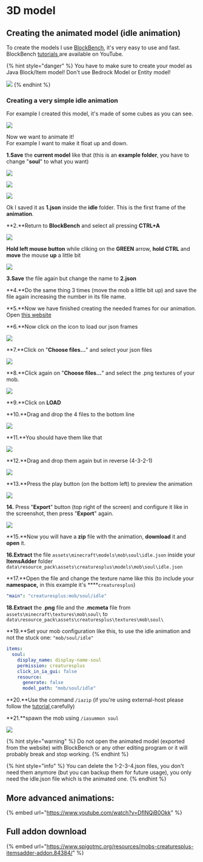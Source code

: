 # 3D model

## Creating the animated model \(idle animation\)

To create the models I use [BlockBench](https://blockbench.net/), it's very easy to use and fast.  
BlockBench [tutorials ](https://www.youtube.com/results?search_query=blockbench+tutorial)are available on YouTube.

{% hint style="danger" %}
You have to make sure to create your model as Java Block/Item model! Don't use Bedrock Model or Entity model!

![](../../../../../.gitbook/assets/immagine%20%2875%29.png)
{% endhint %}

### Creating a very simple idle animation

For example I created this model, it's made of some cubes as you can see.

![](../../../../../.gitbook/assets/immagine%20%2855%29.png)

Now we want to animate it!  
For example I want to make it float up and down.

**1.Save** the **current model** like that \(this is an **example folder**, you have to change "**soul**" to what you want\)

![](../../../../../.gitbook/assets/immagine%20%2877%29.png)

![](../../../../../.gitbook/assets/immagine%20%2861%29.png)

![](../../../../../.gitbook/assets/immagine%20%2873%29.png)

Ok I saved it as **1.json** inside the **idle** folder. This is the first frame of the **animation**.

**2.**Return to **BlockBench** and select all pressing **CTRL+A**

![](../../../../../.gitbook/assets/immagine%20%2869%29.png)

**Hold left mouse button** while cliking on the **GREEN** arrow, **hold CTRL** and **move** the mouse **up** a little bit

![](../../../../../.gitbook/assets/immagine%20%2860%29.png)

**3.Save** the file again but change the name to **2.json**

**4.**Do the same thing 3 times \(move the mob a little bit up\) and save the file again increasing the number in its file name.

**5.**Now we have finished creating the needed frames for our animation. Open [this website](https://vberlier.github.io/animated-models/)

**6.**Now click on the icon to load our json frames

![](../../../../../.gitbook/assets/immagine%20%2858%29.png)

**7.**Click on "**Choose files...**" and select your json files

![](../../../../../.gitbook/assets/immagine%20%2814%29.png)

**8.**Click again on "**Choose files...**" and select the .png textures of your mob.

![](../../../../../.gitbook/assets/immagine%20%2878%29.png)

**9.**Click on **LOAD**

**10.**Drag and drop the 4 files to the bottom line

![](../../../../../.gitbook/assets/immagine%20%2874%29.png)

**11.**You should have them like that

![](../../../../../.gitbook/assets/immagine%20%2862%29.png)

**12.**Drag and drop them again but in reverse \(4-3-2-1\)

![](../../../../../.gitbook/assets/immagine%20%2868%29.png)

**13.**Press the play button \(on the bottom left\) to preview the animation

![](https://i.imgur.com/zslbD0G.gif)

**14.** Press "**Export**" button \(top right of the screen\) and configure it like in the screenshot, then press "**Export**" again.

![](../../../../../.gitbook/assets/immagine%20%2859%29.png)

**15.**Now you will have a **zip** file with the animation, **download** it and **open** it.

**16.Extract** the file `assets\minecraft\models\mob\soul\idle.json` inside your **ItemsAdder** folder `data\resource_pack\assets\creaturesplus\models\mob\soul\idle.json`

**17.**Open the file and change the texture name like this \(to include your **namespace,** in this example it's ****`creaturesplus`\)

```yaml
"main": "creaturesplus:mob/soul/idle"
```

**18.Extract** the .**png** file and the .**mcmeta** file from `assets\minecraft\textures\mob\soul\` to `data\resource_pack\assets\creaturesplus\textures\mob\soul\`

**19.**Set your mob configuration like this, to use the idle animation and not the stuck one: `"mob/soul/idle"`

```yaml
items:
  soul:
    display_name: display-name-soul
    permission: creaturesplus
    click_in_ia_gui: false
    resource:
      generate: false
      model_path: "mob/soul/idle"
```

**20.**Use the command `/iazip` \(if you're using external-host please follow the [tutorial ](../../../../resourcepack-hosting/)carefully\)

**21.**spawn the mob using `/iasummon soul`

![](https://i.imgur.com/1tljgbv.gif)

{% hint style="warning" %}
Do not open the animated model \(exported from the website\) with BlockBench or any other editing program or it will probably break and stop working.
{% endhint %}

{% hint style="info" %}
You can delete the 1-2-3-4.json files, you don't need them anymore \(but you can backup them for future usage\), you only need the idle.json file which is the animated one.
{% endhint %}

## More advanced animations:

{% embed url="https://www.youtube.com/watch?v=DflNQjB0Okk" %}

## Full addon download

{% embed url="https://www.spigotmc.org/resources/mobs-creaturesplus-itemsadder-addon.84384/" %}



